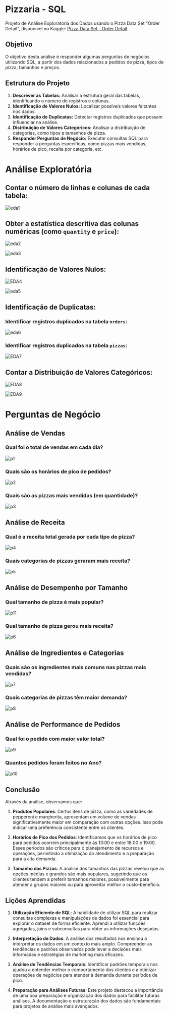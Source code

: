 # Pizzaria - SQL

Projeto de Análise Exploratória dos Dados usando o Pizza Data Set "Order Detail", disponível no Kaggle: [Pizza Data Set - Order Detail](https://www.kaggle.com/datasets/umairhayat/pizza-data-set-order-detail).

## Objetivo
O objetivo desta análise é responder algumas perguntas de negócios utilizando SQL, a partir dos dados relacionados a pedidos de pizza, tipos de pizza, tamanhos e preços.

## Estrutura do Projeto
1. **Descrever as Tabelas:** Analisar a estrutura geral das tabelas, identificando o número de registros e colunas.
2. **Identificação de Valores Nulos:** Localizar possíveis valores faltantes nos dados.
3. **Identificação de Duplicatas:** Detectar registros duplicados que possam influenciar na análise.
4. **Distribuição de Valores Categóricos:** Analisar a distribuição de categorias, como tipos e tamanhos de pizza.
5. **Responder Perguntas de Negócio:** Executar consultas SQL para responder a perguntas específicas, como pizzas mais vendidas, horários de pico, receita por categoria, etc.

# Análise Exploratória

## Contar o número de linhas e colunas de cada tabela:
![eda1](https://github.com/user-attachments/assets/608b6b83-a8a0-48ca-a2e9-4b2804a9cf3a)

## Obter a estatística descritiva das colunas numéricas (como `quantity` e `price`):
![eda2](https://github.com/user-attachments/assets/c2e82abd-6cff-4d85-881c-990ee26b15aa)

![eda3](https://github.com/user-attachments/assets/b5cd574f-edd9-4718-834b-487c7a561e90)

## Identificação de Valores Nulos:
![EDA4](https://github.com/user-attachments/assets/e6b7d6d4-d270-462d-8d49-7ce8e6fb4eb6)

![eda5](https://github.com/user-attachments/assets/abc3e5a5-ff0e-4383-bfc8-faff163b2f4f)

## Identificação de Duplicatas:

### Identificar registros duplicados na tabela `orders`:
![eda6](https://github.com/user-attachments/assets/d7e73890-2bb3-4ce0-9349-8a4ee4d8e9d2)

### Identificar registros duplicados na tabela `pizzas`:
![EDA7](https://github.com/user-attachments/assets/407bf139-e9bb-4e73-a0b7-194d306486e6)

## Contar a Distribuição de Valores Categóricos:
![EDA8](https://github.com/user-attachments/assets/b88f8df1-209a-48a9-afdb-f835aade3cd7)

![EDA9](https://github.com/user-attachments/assets/8402bc15-2231-4ea4-8d16-db05ce60b8c2)

# Perguntas de Negócio

## Análise de Vendas

### Qual foi o total de vendas em cada dia?
![p1](https://github.com/user-attachments/assets/4b1f408b-cf3d-4f48-b8ad-5a15684634c6)

### Quais são os horários de pico de pedidos?
![p2](https://github.com/user-attachments/assets/129b0085-f075-4477-aa18-0182906975ea)

### Quais são as pizzas mais vendidas (em quantidade)?
![p3](https://github.com/user-attachments/assets/b0fd00d3-994e-4e51-a7aa-b32efa1d4505)

## Análise de Receita

### Qual é a receita total gerada por cada tipo de pizza?
![p4](https://github.com/user-attachments/assets/815f0739-5213-4ad2-9e13-bf91e8562e7f)

### Quais categorias de pizzas geraram mais receita?
![p5](https://github.com/user-attachments/assets/fa808850-ae1d-46fa-bb9d-692dd02cbd9a)

## Análise de Desempenho por Tamanho

### Qual tamanho de pizza é mais popular?
![p11](https://github.com/user-attachments/assets/1a756dcd-485a-4c4b-8e56-22349489e904)

### Qual tamanho de pizza gerou mais receita?
![p6](https://github.com/user-attachments/assets/9cda5763-e046-4373-834d-1d16b8541aac)

## Análise de Ingredientes e Categorias

### Quais são os ingredientes mais comuns nas pizzas mais vendidas?
![p7](https://github.com/user-attachments/assets/735b2556-87d9-40ca-9379-e6dd20c0a794)

### Quais categorias de pizzas têm maior demanda?
![p8](https://github.com/user-attachments/assets/9ad3263b-6806-4f5b-9ceb-b6a1c010b2f9)

## Análise de Performance de Pedidos

### Qual foi o pedido com maior valor total?
![p9](https://github.com/user-attachments/assets/fa53392a-66ed-43fd-8cad-912cd529c962)

### Quantos pedidos foram feitos no Ano?
![p10](https://github.com/user-attachments/assets/293e0460-a945-49a7-832c-e15a4c873ea4)

## Conclusão

Através da análise, observamos que:

1. **Produtos Populares**: Certos itens de pizza, como as variedades de pepperoni e margherita, apresentam um volume de vendas significativamente maior em comparação com outras opções. Isso pode indicar uma preferência consistente entre os clientes.

2. **Horários de Pico dos Pedidos**: Identificamos que os horários de pico para pedidos ocorrem principalmente às 13:00 e entre 18:00 e 19:00. Esses períodos são críticos para o planejamento de recursos e operações, permitindo a otimização do atendimento e a preparação para a alta demanda.

3. **Tamanho das Pizzas**: A análise dos tamanhos das pizzas revelou que as opções médias e grandes são mais populares, sugerindo que os clientes tendem a preferir tamanhos maiores, possivelmente para atender a grupos maiores ou para aproveitar melhor o custo-benefício.

## Lições Aprendidas

1. **Utilização Eficiente de SQL**: A habilidade de utilizar SQL para realizar consultas complexas e manipulações de dados foi essencial para explorar o dataset de forma eficiente. Aprendi a utilizar funções agregadas, joins e subconsultas para obter as informações desejadas.

2. **Interpretação de Dados**: A análise dos resultados nos ensinou a interpretar os dados em um contexto mais amplo. Compreender as tendências e padrões observados pode levar a decisões mais informadas e estratégias de marketing mais eficazes.

3. **Análise de Tendências Temporais**: Identificar padrões temporais nos ajudou a entender melhor o comportamento dos clientes e a otimizar operações de negócios para atender à demanda durante períodos de pico.

4. **Preparação para Análises Futuras**: Este projeto destacou a importância de uma boa preparação e organização dos dados para facilitar futuras análises. A documentação e estruturação dos dados são fundamentais para projetos de análise mais avançados.































